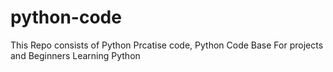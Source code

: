 # python-code

This Repo consists of Python Prcatise code, Python Code Base For projects and Beginners Learning Python
